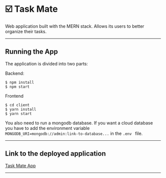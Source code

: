 <!-- Luis Ruiz
     Comentario general: Me gustó el diseño, mé gustó mucho el fondo de pantalla que usaron. Creo que solo vi una fuente, pero 
     bien. Por lo que vi, no implementarion passport. Habría sido interesante que uno solo pudiera editar/borrar
     las notas que uno mismo creó. Me gustó lo que hicieron con los archivos de rutas.
     Todo estuvo muy claro, excepto que con dos clicks se borra un usuario. --> 

# ☑️ Task Mate
Web application built with the MERN stack. Allows its users to better organize their tasks.
<hr>

## Running the App
The application is divided into two parts:

Backend:

```
$ npm install
$ npm start
```

Frontend

```
$ cd client
$ yarn install
$ yarn start
```

You also need to run a mongodb database. If you want a cloud database you have to add the environment variable ```MONGODB_URI=mongodb://admin:link-to-database...``` in the ```.env ``` file.

<hr>

## Link to the deployed application

<a href="https://task-mate-webapp.herokuapp.com/" target="_blank">Task Mate App</a>

<hr>
